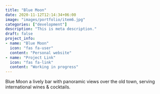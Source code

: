 ```yaml
---
title: "Blue Moon"
date: 2020-11-12T12:14:34+06:00
image: "images/portfolio/item6.jpg"
categories: ["development"]
description: "This is meta description."
draft: false
project_info:
- name: "Blue Moon"
  icon: "fas fa-user"
  content: "Personal website"
- name: "Project Link"
  icon: "fas fa-link"
  content: "Working in progress"
---
```

Blue Moon a lively bar with panoramic views over the old town, serving international wines & cocktails.